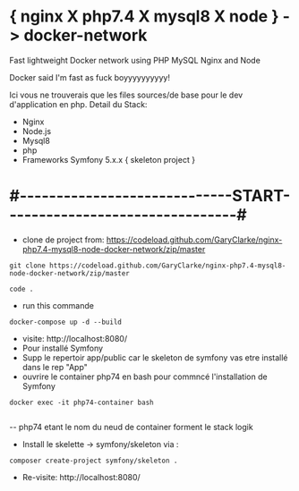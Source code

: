 # { nginx X php7.4 X mysql8 X node } -> docker-network
Fast lightweight Docker network using PHP MySQL Nginx and Node

Docker said I'm fast as fuck boyyyyyyyyyy!

Ici vous ne trouverais que les files sources/de base pour le dev d'application en php.
Detail du Stack:
- Nginx
- Node.js
- Mysql8
- php
- Frameworks Symfony 5.x.x { skeleton project }
# #-----------------------------START--------------------------------#
- clone de project from: https://codeload.github.com/GaryClarke/nginx-php7.4-mysql8-node-docker-network/zip/master

```
git clone https://codeload.github.com/GaryClarke/nginx-php7.4-mysql8-node-docker-network/zip/master

code .
```

- run this commande 

```
docker-compose up -d --build  
```

- visite: http://localhost:8080/
- Pour installé Symfony
- Supp le repertoir app/public car le skeleton de symfony vas etre installé dans le rep "App"
-  ouvrire le container php74 en bash pour commncé l'installation de Symfony

```
docker exec -it php74-container bash
  
```
-- php74 etant le nom du neud de container forment le stack logik

- Install le skelette -> symfony/skeleton  via :

```
composer create-project symfony/skeleton .
```
- Re-visite: http://localhost:8080/
